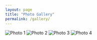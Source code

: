 ```yaml
---
layout: page
title: "Photo Gallery"
permalink: /gallery/
---
```


<div class="gallery-container">
  <div class="gallery">
    <img src="/HarishHub/assets/img/Gallery/hari2.png" alt="Photo 1">
    <img src="/HarishHub/assets/img/Gallery/poolday.jpg" alt="Photo 2">
    <img src="/HarishHub/assets/img/Gallery/withnature.jpg" alt="Photo 3">
    <img src="/HarishHub/assets/img/Gallery/withcar.png" alt="Photo 4">
  </div>
</div>
